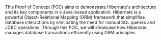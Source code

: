 This Proof of Concept (POC) aims to demonstrate Hibernate's architecture and its key components in a Java-based application. Hibernate is a powerful Object-Relational Mapping (ORM) framework that simplifies database interactions by eliminating the need for manual SQL queries and JDBC operations. Through this POC, we will showcase how Hibernate manages database transactions efficiently using ORM principles.
